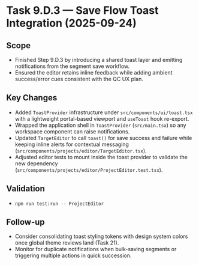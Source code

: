 # Task 9.D.3 — Save Flow Toast Integration (2025-09-24)

## Scope
- Finished Step 9.D.3 by introducing a shared toast layer and emitting notifications from the segment save workflow.
- Ensured the editor retains inline feedback while adding ambient success/error cues consistent with the QC UX plan.

## Key Changes
- Added `ToastProvider` infrastructure under `src/components/ui/toast.tsx` with a lightweight portal-based viewport and `useToast` hook re-export.
- Wrapped the application shell in `ToastProvider` (`src/main.tsx`) so any workspace component can raise notifications.
- Updated `TargetEditor` to call `toast()` for save success and failure while keeping inline alerts for contextual messaging (`src/components/projects/editor/TargetEditor.tsx`).
- Adjusted editor tests to mount inside the toast provider to validate the new dependency (`src/components/projects/editor/ProjectEditor.test.tsx`).

## Validation
- `npm run test:run -- ProjectEditor`

## Follow-up
- Consider consolidating toast styling tokens with design system colors once global theme reviews land (Task 21).
- Monitor for duplicate notifications when bulk-saving segments or triggering multiple actions in quick succession.
